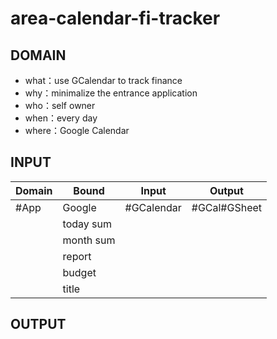 # area-calendar-fi-tracker
## DOMAIN
- what：use GCalendar to track finance
- why：minimalize the entrance application
- who：self owner
- when：every day
- where：Google Calendar
## INPUT
|Domain|Bound|Input|Output|
|---|---|---|---|
|#App|Google|#GCalendar|#GCal#GSheet|
||today sum|
||month sum|
||report|
||budget|
||title|
## OUTPUT
